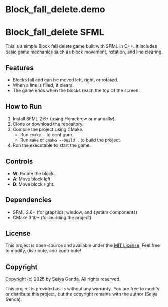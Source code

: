 # Block_fall_delete.demo
# Block_fall_delete SFML

This is a simple Block fall delete game built with SFML in C++. It includes basic game mechanics such as block movement, rotation, and line clearing.

## Features

- Blocks fall and can be moved left, right, or rotated.
- When a line is filled, it clears.
- The game ends when the blocks reach the top of the screen.

## How to Run

1. Install SFML 2.6+ (using Homebrew or manually).
2. Clone or download the repository.
3. Compile the project using CMake.
   - Run `cmake .` to configure.
   - Run `make` or `cmake --build .` to build the project.
4. Run the executable to start the game.

## Controls

- **W**: Rotate the block.
- **A**: Move block left.
- **D**: Move block right.

## Dependencies

- SFML 2.6+ (for graphics, window, and system components)
- CMake 3.10+ (for building the project)

## License

This project is open-source and available under the [MIT License](LICENSE). Feel free to modify, distribute, and contribute!

## Copyright

Copyright (c) 2025 by Seiya Genda. All rights reserved.

This project is provided as-is without any warranty. You are free to modify or distribute this project, but the copyright remains with the author (Seiya Genda).
